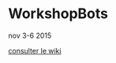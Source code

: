 # WorkshopBots
nov 3-6 2015


[consulter le wiki](https://github.com/Hauntedbyalgorithms/WorkshopBots/wiki)
